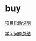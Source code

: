 # buy

<a href="https://github.com/jiayonghua1988/vue-buy/blob/main/notepad/%E9%A1%B9%E7%9B%AE%E5%90%AF%E5%8A%A8%E8%AF%B4%E6%98%8E.md">项目启动说明</a>

<a href="https://github.com/jiayonghua1988/vue-buy/blob/main/notepad/%E9%97%AE%E9%A2%98%E6%B1%87%E6%80%BB.md">学习问题总结</a>
